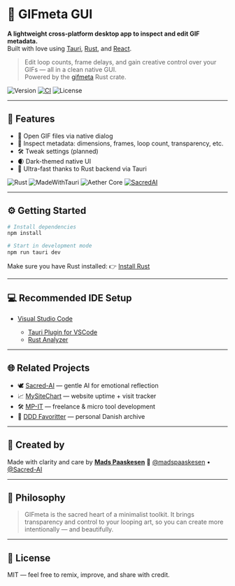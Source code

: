 # 🦀 GIFmeta GUI

**A lightweight cross-platform desktop app to inspect and edit GIF metadata.**  
Built with love using [Tauri](https://tauri.app), [Rust](https://www.rust-lang.org/), and [React](https://react.dev/).

> Edit loop counts, frame delays, and gain creative control over your GIFs — all in a clean native GUI.  
> Powered by the [gifmeta](https://crates.io/crates/gifmeta) Rust crate.

![Version](https://img.shields.io/badge/version-0.1.0-lightgrey)
[![CI](https://img.shields.io/github/actions/workflow/status/madspaaskesen/gifmeta-gui/ci.yml?style=flat-square)](https://github.com/madspaaskesen/gifmeta-gui)
![License](https://img.shields.io/badge/license-MIT%20OR%20Apache--2.0-green)

---

## 🚀 Features

- 📁 Open GIF files via native dialog
- 🧠 Inspect metadata: dimensions, frames, loop count, transparency, etc.
- 🛠️ Tweak settings (planned)
- 🌒 Dark-themed native UI
- 💨 Ultra-fast thanks to Rust backend via Tauri

![Rust](https://img.shields.io/badge/built_with-rust-orange)
![MadeWithTauri](https://img.shields.io/badge/ui-tauri-8d64c0?logo=tauri&logoColor=white)
![Aether Core](https://img.shields.io/badge/gifmeta--gui-blue)
[![SacredAI](https://img.shields.io/badge/powered%20by-%F0%9F%95%8A%EF%B8%8F%20Sacred%20AI-lightgrey?style=flat-square)](https://sacre-ai.com)

---

## ⚙️ Getting Started

```bash
# Install dependencies
npm install

# Start in development mode
npm run tauri dev
````

Make sure you have Rust installed:
👉 [Install Rust](https://www.rust-lang.org/tools/install)

---

## 💻 Recommended IDE Setup

* [Visual Studio Code](https://code.visualstudio.com/)

  * [Tauri Plugin for VSCode](https://marketplace.visualstudio.com/items?itemName=tauri-apps.tauri-vscode)
  * [Rust Analyzer](https://marketplace.visualstudio.com/items?itemName=rust-lang.rust-analyzer)

---

## 🌐 Related Projects

* 🕊️ [Sacred-AI](https://sacred-ai.com) — gentle AI for emotional reflection
* 📈 [MySiteChart](https://mysitechart.com) — website uptime + visit tracker
* 🛠️ [MP-IT](https://mp-it.dk) — freelance & micro tool development
* 🧵 [DDD Favoritter](https://ddd-favoritter.dk) — personal Danish archive

---

## 🙏 Created by

Made with clarity and care by
**[Mads Paaskesen](https://mp-it.dk)**
💛 [@madspaaskesen](https://github.com/madspaaskesen) • [@Sacred-AI](https://github.com/Sacred-AI)

---

## 🧠 Philosophy

> GIFmeta is the sacred heart of a minimalist toolkit.
> It brings transparency and control to your looping art,
> so you can create more intentionally — and beautifully.

---

## 📜 License

MIT — feel free to remix, improve, and share with credit.

